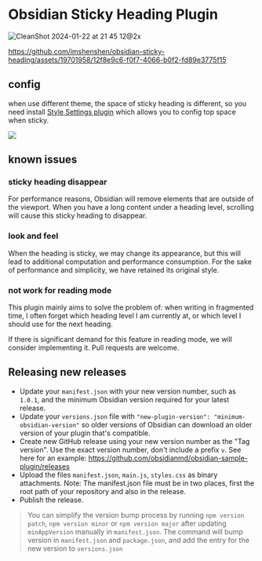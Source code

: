 # Obsidian Sticky Heading Plugin
![CleanShot 2024-01-22 at 21 45 12@2x](https://github.com/imshenshen/obsidian-sticky-heading/assets/19701958/57d806c1-8452-4f88-9688-f362482e822d)


https://github.com/imshenshen/obsidian-sticky-heading/assets/19701958/12f8e9c6-f0f7-4066-b0f2-fd89e3775f15


## config
when use different theme, the space of sticky heading is different, so
you need install [Style Settings plugin](https://github.com/mgmeyers/obsidian-style-settings) which allows you to config top space when sticky.

![](https://github.com/imshenshen/obsidian-sticky-heading/assets/19701958/7ffbe469-053c-487a-af50-0b11b3a47e71)

## known issues
### sticky heading disappear
For performance reasons, Obsidian will remove elements that are outside of the viewport. When you have a long content under a heading level, scrolling will cause this sticky heading to disappear.

### look and feel
When the heading is sticky, we may change its appearance, but this will lead to additional computation and performance consumption. 
For the sake of performance and simplicity, we have retained its original style.

### not work for reading mode
This plugin mainly aims to solve the problem of: when writing in fragmented time, I often forget which heading level I am currently at, or which level I should use for the next heading.

If there is significant demand for this feature in reading mode, we will consider implementing it. Pull requests are welcome.

## Releasing new releases

- Update your `manifest.json` with your new version number, such as `1.0.1`, and the minimum Obsidian version required for your latest release.
- Update your `versions.json` file with `"new-plugin-version": "minimum-obsidian-version"` so older versions of Obsidian can download an older version of your plugin that's compatible.
- Create new GitHub release using your new version number as the "Tag version". Use the exact version number, don't include a prefix `v`. See here for an example: https://github.com/obsidianmd/obsidian-sample-plugin/releases
- Upload the files `manifest.json`, `main.js`, `styles.css` as binary attachments. Note: The manifest.json file must be in two places, first the root path of your repository and also in the release.
- Publish the release.

> You can simplify the version bump process by running `npm version patch`, `npm version minor` or `npm version major` after updating `minAppVersion` manually in `manifest.json`.
> The command will bump version in `manifest.json` and `package.json`, and add the entry for the new version to `versions.json`
